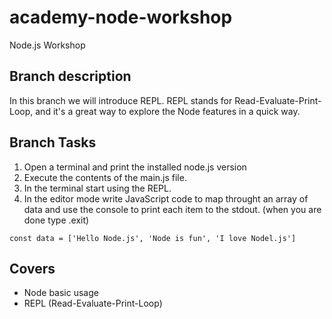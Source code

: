 # academy-node-workshop

Node.js Workshop

## Branch description

In this branch we will introduce REPL. REPL stands for Read-Evaluate-Print-Loop, and it's a great way to explore
the Node features in a quick way.

## Branch Tasks

1. Open a terminal and print the installed node.js version
2. Execute the contents of the main.js file.
3. In the terminal start using the REPL.
4. In the editor mode write JavaScript code to map throught an array of data and use the console to print each item to the stdout. (when you are done type .exit)

`const data = ['Hello Node.js', 'Node is fun', 'I love Nodel.js']`

## Covers

- Node basic usage
- REPL (Read-Evaluate-Print-Loop)
